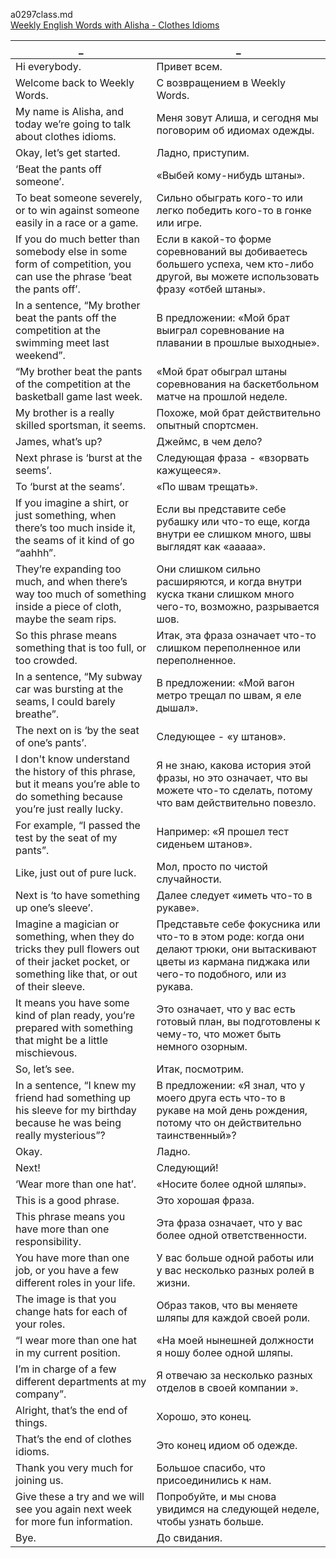 a0297class.md  
[Weekly English Words with Alisha - Clothes Idioms
](https://www.youtube.com/watch?v=xsCC-XdxOAM)  




_|_
--|--
Hi everybody.|Привет всем.
Welcome back to Weekly Words.|С возвращением в Weekly Words.
My name is Alisha, and today we’re going to talk about clothes idioms.|Меня зовут Алиша, и сегодня мы поговорим об идиомах одежды.
Okay, let’s get started.|Ладно, приступим.
‘Beat the pants off someone’.|«Выбей кому-нибудь штаны».
To beat someone severely, or to win against someone easily in a race or a game.|Сильно обыграть кого-то или легко победить кого-то в гонке или игре.
If you do much better than somebody else in some form of competition, you can use the phrase ‘beat the pants off’.|Если в какой-то форме соревнований вы добиваетесь большего успеха, чем кто-либо другой, вы можете использовать фразу «отбей штаны».
In a sentence, “My brother beat the pants off the competition at the swimming meet last weekend”.|В предложении: «Мой брат выиграл соревнование на плавании в прошлые выходные».
“My brother beat the pants of the competition at the basketball game last week.|«Мой брат обыграл штаны соревнования на баскетбольном матче на прошлой неделе.
My brother is a really skilled sportsman, it seems.|Похоже, мой брат действительно опытный спортсмен.
James, what’s up?|Джеймс, в чем дело?
Next phrase is ‘burst at the seems’.|Следующая фраза - «взорвать кажущееся».
To ‘burst at the seams’.|«По швам трещать».
If you imagine a shirt, or just something, when there’s too much inside it, the seams of it kind of go “aahhh”.|Если вы представите себе рубашку или что-то еще, когда внутри ее слишком много, швы выглядят как «ааааа».
They’re expanding too much, and when there’s way too much of something inside a piece of cloth, maybe the seam rips.|Они слишком сильно расширяются, и когда внутри куска ткани слишком много чего-то, возможно, разрывается шов.
So this phrase means something that is too full, or too crowded.|Итак, эта фраза означает что-то слишком переполненное или переполненное.
In a sentence, “My subway car was bursting at the seams, I could barely breathe”.|В предложении: «Мой вагон метро трещал по швам, я еле дышал».
The next on is ‘by the seat of one’s pants’.|Следующее - «у штанов».
I don't know understand the history of this phrase, but it means you’re able to do something because you’re just really lucky.|Я не знаю, какова история этой фразы, но это означает, что вы можете что-то сделать, потому что вам действительно повезло.
For example, “I passed the test by the seat of my pants”.|Например: «Я прошел тест сиденьем штанов».
Like, just out of pure luck.|Мол, просто по чистой случайности.
Next is ‘to have something up one’s sleeve’.|Далее следует «иметь что-то в рукаве».
Imagine a magician or something, when they do tricks they pull flowers out of their jacket pocket, or something like that, or out of their sleeve.|Представьте себе фокусника или что-то в этом роде: когда они делают трюки, они вытаскивают цветы из кармана пиджака или чего-то подобного, или из рукава.
It means you have some kind of plan ready, you’re prepared with something that might be a little mischievous.|Это означает, что у вас есть готовый план, вы подготовлены к чему-то, что может быть немного озорным.
So, let’s see.|Итак, посмотрим.
In a sentence, “I knew my friend had something up his sleeve for my birthday because he was being really mysterious”?|В предложении: «Я знал, что у моего друга есть что-то в рукаве на мой день рождения, потому что он действительно таинственный»?
Okay.|Ладно.
Next!|Следующий!
‘Wear more than one hat’.|«Носите более одной шляпы».
This is a good phrase.|Это хорошая фраза.
This phrase means you have more than one responsibility.|Эта фраза означает, что у вас более одной ответственности.
You have more than one job, or you have a few different roles in your life.|У вас больше одной работы или у вас несколько разных ролей в жизни.
The image is that you change hats for each of your roles.|Образ таков, что вы меняете шляпы для каждой своей роли.
“I wear more than one hat in my current position.|«На моей нынешней должности я ношу более одной шляпы.
I’m in charge of a few different departments at my company”.|Я отвечаю за несколько разных отделов в своей компании ».
Alright, that’s the end of things.|Хорошо, это конец.
That’s the end of clothes idioms.|Это конец идиом об одежде.
Thank you very much for joining us.|Большое спасибо, что присоединились к нам.
Give these a try and we will see you again next week for more fun information.|Попробуйте, и мы снова увидимся на следующей неделе, чтобы узнать больше.
Bye.|До свидания.
